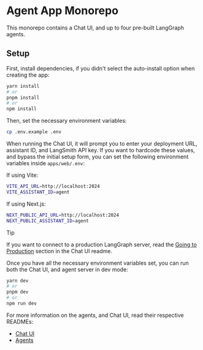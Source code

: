 # Agent App Monorepo

This monorepo contains a Chat UI, and up to four pre-built LangGraph agents.

## Setup

First, install dependencies, if you didn't select the auto-install option when creating the app:

```bash
yarn install
# or
pnpm install
# or
npm install
```

Then, set the necessary environment variables:

```bash
cp .env.example .env
```

When running the Chat UI, it will prompt you to enter your deployment URL, assistant ID, and LangSmith API key. If you want to hardcode these values, and bypass the initial setup form, you can set the following environment variables inside `apps/web/.env`:

If using Vite:

```bash
VITE_API_URL=http://localhost:2024
VITE_ASSISTANT_ID=agent
```

If using Next.js:

```bash
NEXT_PUBLIC_API_URL=http://localhost:2024
NEXT_PUBLIC_ASSISTANT_ID=agent
```

> [!TIP]
> If you want to connect to a production LangGraph server, read the [Going to Production](apps/web/README.md#going-to-production) section in the Chat UI readme.

Once you have all the necessary environment variables set, you can run both the Chat UI, and agent server in dev mode:

```bash
yarn dev
# or
pnpm dev
# or
npm run dev
```

For more information on the agents, and Chat UI, read their respective READMEs:

- [Chat UI](apps/web/README.md)
- [Agents](apps/agents/README.md)

